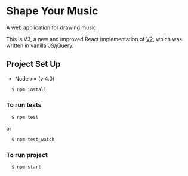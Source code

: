 # Shape Your Music

A web application for drawing music.

This is V3, a new and improved React implementation of [V2](https://github.com/ejarzo/sym_v2), which was written in vanilla JS/jQuery.

## Project Set Up

* Node >= (v 4.0)

```bash
  $ npm install
```

### To run tests

```bash
  $ npm test
```

or

```bash
  $ npm test_watch
```

### To run project

```bash
  $ npm start
```
